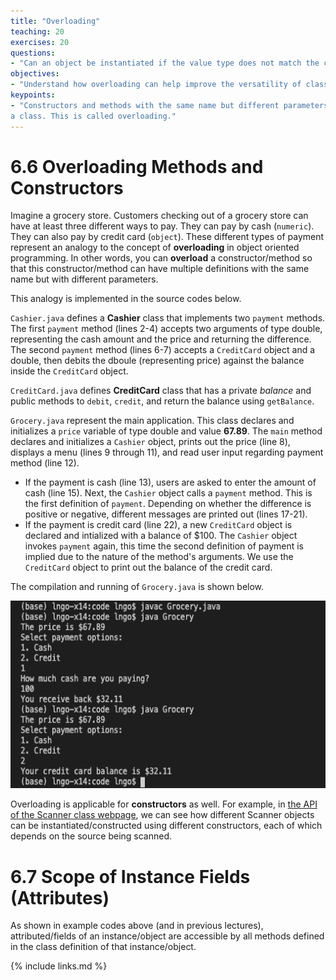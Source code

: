 ```yaml
---
title: "Overloading"
teaching: 20
exercises: 20
questions:
- "Can an object be instantiated if the value type does not match the constructor's requirements?"
objectives:
- "Understand how overloading can help improve the versatility of classes."
keypoints:
- "Constructors and methods with the same name but different parameters can be declared inside 
a class. This is called overloading."
---
```


# 6.6 Overloading Methods and Constructors

Imagine a grocery store. Customers checking out of a grocery store can have at least three 
different ways to pay. They can pay by cash (`numeric`). They can also pay by credit card (`object`). These different types of payment represent an 
analogy to the concept of **overloading** in object oriented programming. In other words, 
you can **overload** a constructor/method so that this constructor/method can have multiple
definitions with the same name but with different parameters. 

This analogy is implemented in the source codes below. 

`Cashier.java` defines a **Cashier** class that implements two `payment` methods. The first 
`payment` method (lines 2-4) accepts two arguments of type double, representing the cash 
amount and the price and returning the difference. The second `payment` method (lines 6-7) 
accepts a `CreditCard` object and a double, then debits the dboule (representing price) against
the balance inside the `CreditCard` object. 

<script src="https://gist.github.com/linhbngo/d4dcf56c9d764b7f444e1452fcddc045.js?file=Cashier.java"></script>

`CreditCard.java` defines **CreditCard** class that has a private *balance* and public methods to `debit`, `credit`, and return the balance using `getBalance`. 

<script src="https://gist.github.com/linhbngo/d4dcf56c9d764b7f444e1452fcddc045.js?file=CreditCard.java"></script>

`Grocery.java` represent the main application. This class declares and initializes a `price` 
variable of type double and value **67.89**. The `main` method declares and initializes a `Cashier` object, prints out the price (line 8), displays a menu (lines 9 through 11), 
and read user input regarding payment method (line 12). 
- If the payment is cash (line 13), users are asked to enter the amount of cash (line 15). Next, 
the `Cashier` object calls a `payment` method. This is the first definition of `payment`. Depending on whether the difference is positive or negative, different messages are printed out (lines 17-21). 
- If the payment is credit card (line 22), a new `CreditCard` object is declared and intialized 
with a balance of $100. The `Cashier` object invokes `payment` again, this time the second 
definition of payment is implied due to the nature of the method's arguments. We use the `CreditCard` object to print out the balance of the credit card. 

<script src="https://gist.github.com/linhbngo/d4dcf56c9d764b7f444e1452fcddc045.js?file=SquareRoot.java"></script>

The compilation and running of `Grocery.java` is shown below. 

<img src="../assets/fig/overloading1.png" alt="Compiling and running Grocery.java" style="height:300px">

Overloading is applicable for **constructors** as well. For example, in [the API of the Scanner class webpage](https://docs.oracle.com/javase/8/docs/api/java/util/Scanner.html#constructor.summary), we can see how different Scanner objects can be instantiated/constructed using 
different constructors, each of which depends on the source being scanned. 

# 6.7 Scope of Instance Fields (Attributes)

As shown in example codes above (and in previous lectures), attributed/fields of an instance/object are accessible by all methods defined in the class definition of that instance/object. 

{% include links.md %}
